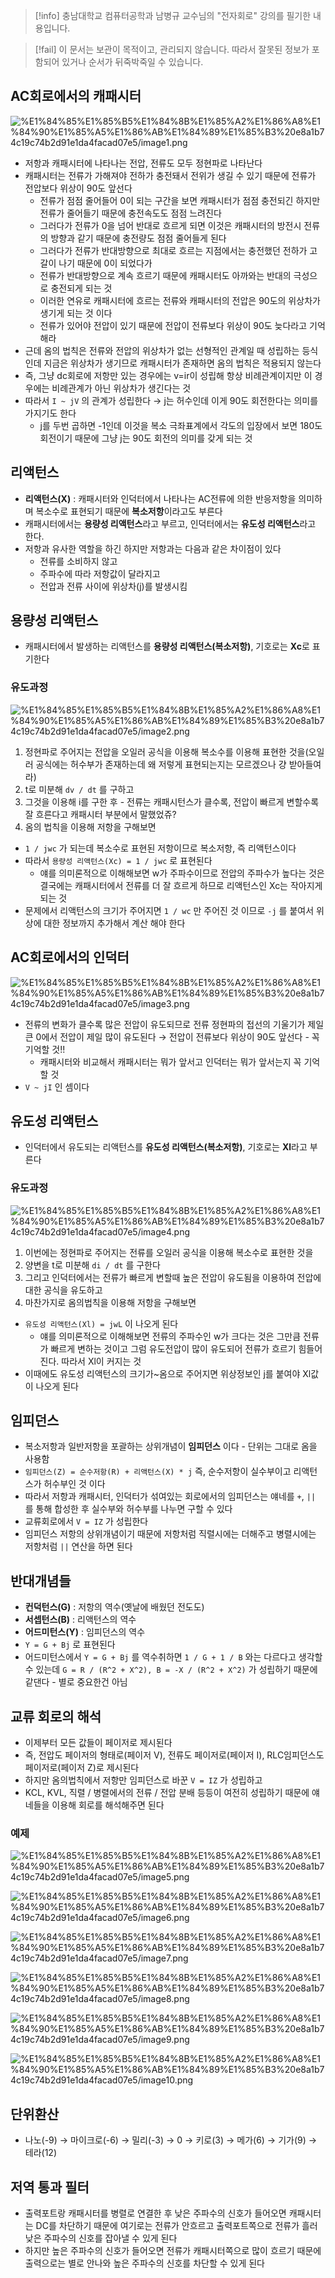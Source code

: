 > [!info] 충남대학교 컴퓨터공학과 남병규 교수님의 "전자회로" 강의를 필기한 내용입니다.

> [!fail] 이 문서는 보관이 목적이고, 관리되지 않습니다. 따라서 잘못된 정보가 포함되어 있거나 순서가 뒤죽박죽일 수 있습니다.

## AC회로에서의 캐패시터

![%E1%84%85%E1%85%B5%E1%84%8B%E1%85%A2%E1%86%A8%E1%84%90%E1%85%A5%E1%86%AB%E1%84%89%E1%85%B3%20e8a1b74c19c74b2d91e1da4facad07e5/image1.png](archives/microelectronics.spring.2021.cse.cnu.ac.kr/images/08_e8a1b74c19c74b2d91e1da4facad07e5/image1.png)

- 저항과 캐패시터에 나타나는 전압, 전류도 모두 정현파로 나타난다
- 캐패시터는 전류가 가해져야 전하가 충전돼서 전위가 생길 수 있기 때문에 전류가 전압보다 위상이 90도 앞선다
	- 전류가 점점 줄어들어 0이 되는 구간을 보면 캐패시터가 점점 충전되긴 하지만 전류가 줄어들기 때문에 충전속도도 점점 느려진다
	- 그러다가 전류가 0을 넘어 반대로 흐르게 되면 이것은 캐패시터의 방전시 전류의 방향과 같기 때문에 충전량도 점점 줄어들게 된다
	- 그러다가 전류가 반대방향으로 최대로 흐르는 지점에서는 충전했던 전하가 고갈이 나기 때문에 0이 되었다가
	- 전류가 반대방향으로 계속 흐르기 때문에 캐패시터도 아까와는 반대의 극성으로 충전되게 되는 것
	- 이러한 연유로 캐패시터에 흐르는 전류와 캐패시터의 전압은 90도의 위상차가 생기게 되는 것 이다
	- 전류가 있어야 전압이 있기 때문에 전압이 전류보다 위상이 90도 늦다라고 기억해라
- 근데 옴의 법칙은 전류와 전압의 위상차가 없는 선형적인 관계일 때 성립하는 등식인데 지금은 위상차가 생기므로 캐패시터가 존재하면 옴의 법칙은 적용되지 않는다
- 즉, 그냥 dc회로에 저항만 있는 경우에는 v=ir이 성립해 항상 비례관계이지만 이 경우에는 비례관계가 아닌 위상차가 생긴다는 것
- 따라서 `I ~ jV` 의 관계가 성립한다 → j는 허수인데 이게 90도 회전한다는 의미를 가지기도 한다
	- j를 두번 곱하면 -1인데 이것을 복소 극좌표계에서 각도의 입장에서 보면 180도 회전이기 때문에 그냥 j는 90도 회전의 의미를 갖게 되는 것

## 리액턴스

- **리액턴스(X)** : 캐패시터와 인덕터에서 나타나는 AC전류에 의한 반응저항을 의미하며 복소수로 표현되기 때문에 **복소저항**이라고도 부른다
- 캐패시터에서는 **용량성 리액턴스**라고 부르고, 인덕터에서는 **유도성 리액턴스**라고 한다.
- 저항과 유사한 역할을 하긴 하지만 저항과는 다음과 같은 차이점이 있다
	- 전류를 소비하지 않고
	- 주파수에 따라 저항값이 달라지고
	- 전압과 전류 사이에 위상차(j)를 발생시킴

## 용량성 리액턴스

- 캐패시터에서 발생하는 리액턴스를 **용량성 리액턴스(복소저항)**, 기호로는 **Xc**로 표기한다

### 유도과정

![%E1%84%85%E1%85%B5%E1%84%8B%E1%85%A2%E1%86%A8%E1%84%90%E1%85%A5%E1%86%AB%E1%84%89%E1%85%B3%20e8a1b74c19c74b2d91e1da4facad07e5/image2.png](archives/microelectronics.spring.2021.cse.cnu.ac.kr/images/08_e8a1b74c19c74b2d91e1da4facad07e5/image2.png)

1. 정현파로 주어지는 전압을 오일러 공식을 이용해 복소수를 이용해 표현한 것을(오일러 공식에는 허수부가 존재하는데 왜 저렇게 표현되는지는 모르겠으나 걍 받아들여라)
2. t로 미분해 `dv / dt` 를 구하고
3. 그것을 이용해 i를 구한 후 - 전류는 캐패시턴스가 클수록, 전압이 빠르게 변할수록 잘 흐른다고 캐패시터 부분에서 말했었쥬?
4. 옴의 법칙을 이용해 저항을 구해보면
- `1 / jwc` 가 되는데 복소수로 표현된 저항이므로 복소저항, 즉 리액턴스이다
- 따라서 `용량성 리액턴스(Xc) = 1 / jwc` 로 표현된다
	- 얘를 의미론적으로 이해해보면 w가 주파수이므로 전압의 주파수가 높다는 것은 결국에는 캐패시터에서 전류를 더 잘 흐르게 하므로 리액턴스인 Xc는 작아지게 되는 것
- 문제에서 리액턴스의 크기가 주어지면 `1 / wc` 만 주어진 것 이므로 `-j` 를 붙여서 위상에 대한 정보까지 추가해서 계산 해야 한다

## AC회로에서의 인덕터

![%E1%84%85%E1%85%B5%E1%84%8B%E1%85%A2%E1%86%A8%E1%84%90%E1%85%A5%E1%86%AB%E1%84%89%E1%85%B3%20e8a1b74c19c74b2d91e1da4facad07e5/image3.png](archives/microelectronics.spring.2021.cse.cnu.ac.kr/images/08_e8a1b74c19c74b2d91e1da4facad07e5/image3.png)

- 전류의 변화가 클수록 많은 전압이 유도되므로 전류 정현파의 접선의 기울기가 제일 큰 0에서 전압이 제일 많이 유도된다 → 전압이 전류보다 위상이 90도 앞선다 - 꼭 기억할 것!!
	- 캐패시터와 비교해서 캐패시터는 뭐가 앞서고 인덕터는 뭐가 앞서는지 꼭 기억할 것
- `V ~ jI` 인 셈이다

## 유도성 리액턴스

- 인덕터에서 유도되는 리액턴스를 **유도성 리액턴스(복소저항)**, 기호로는 **Xl**라고 부른다

### 유도과정

![%E1%84%85%E1%85%B5%E1%84%8B%E1%85%A2%E1%86%A8%E1%84%90%E1%85%A5%E1%86%AB%E1%84%89%E1%85%B3%20e8a1b74c19c74b2d91e1da4facad07e5/image4.png](archives/microelectronics.spring.2021.cse.cnu.ac.kr/images/08_e8a1b74c19c74b2d91e1da4facad07e5/image4.png)

1. 이번에는 정현파로 주어지는 전류를 오일러 공식을 이용해 복소수로 표현한 것을
2. 양변을 t로 미분해 `di / dt` 를 구한다
3. 그리고 인덕터에서는 전류가 빠르게 변할때 높은 전압이 유도됨을 이용하여 전압에 대한 공식을 유도하고
4. 마찬가지로 옴의법칙을 이용해 저항을 구해보면
- `유도성 리액턴스(Xl) = jwL` 이 나오게 된다
	- 얘를 의미론적으로 이해해보면 전류의 주파수인 w가 크다는 것은 그만큼 전류가 빠르게 변하는 것이고 그럼 유도전압이 많이 유도되어 전류가 흐르기 힘들어진다. 따라서 Xl이 커지는 것
- 이때에도 유도성 리액턴스의 크기가~옴으로 주어지면 위상정보인 j를 붙여야 Xl값이 나오게 된다

## 임피던스

- 복소저항과 일반저항을 포괄하는 상위개념이 **임피던스** 이다 - 단위는 그대로 옴을 사용함
- `임피던스(Z) = 순수저항(R) + 리액턴스(X) * j` 즉, 순수저항이 실수부이고 리액턴스가 허수부인 것 이다
- 따라서 저항과 캐패시터, 인덕터가 섞여있는 회로에서의 임피던스는 얘네를 `+`, `||` 를 통해 합성한 후 실수부와 허수부를 나누면 구할 수 있다
- 교류회로에서 `V = IZ` 가 성립한다
- 임피던스 저항의 상위개념이기 때문에 저항처럼 직렬시에는 더해주고 병렬시에는 저항처럼 `||` 연산을 하면 된다

## 반대개념들

- **컨덕턴스(G)** : 저항의 역수(옛날에 배웠던 전도도)
- **서셉턴스(B)** : 리액턴스의 역수
- **어드미턴스(Y)** : 임피던스의 역수
- `Y = G + Bj` 로 표현된다
- 어드미턴스에서 `Y = G + Bj` 를 역수취하면 `1 / G + 1 / B` 와는 다르다고 생각할 수 있는데 `G = R / (R^2 + X^2), B = -X / (R^2 + X^2)` 가 성립하기 때문에 같댄다 - 별로 중요한건 아님

## 교류 회로의 해석

- 이제부터 모든 값들이 페이저로 제시된다
- 즉, 전압도 페이저의 형태로(페이저 V), 전류도 페이저로(페이저 I), RLC임피던스도 페이저로(페이저 Z)로 제시된다
- 하지만 옴의법칙에서 저항만 임피던스로 바꾼 `V = IZ` 가 성립하고
- KCL, KVL, 직렬 / 병렬에서의 전류 / 전압 분배 등등이 여전히 성립하기 때문에 얘네들을 이용해 회로를 해석해주면 된다

### 예제

![%E1%84%85%E1%85%B5%E1%84%8B%E1%85%A2%E1%86%A8%E1%84%90%E1%85%A5%E1%86%AB%E1%84%89%E1%85%B3%20e8a1b74c19c74b2d91e1da4facad07e5/image5.png](archives/microelectronics.spring.2021.cse.cnu.ac.kr/images/08_e8a1b74c19c74b2d91e1da4facad07e5/image5.png)

![%E1%84%85%E1%85%B5%E1%84%8B%E1%85%A2%E1%86%A8%E1%84%90%E1%85%A5%E1%86%AB%E1%84%89%E1%85%B3%20e8a1b74c19c74b2d91e1da4facad07e5/image6.png](archives/microelectronics.spring.2021.cse.cnu.ac.kr/images/08_e8a1b74c19c74b2d91e1da4facad07e5/image6.png)

![%E1%84%85%E1%85%B5%E1%84%8B%E1%85%A2%E1%86%A8%E1%84%90%E1%85%A5%E1%86%AB%E1%84%89%E1%85%B3%20e8a1b74c19c74b2d91e1da4facad07e5/image7.png](archives/microelectronics.spring.2021.cse.cnu.ac.kr/images/08_e8a1b74c19c74b2d91e1da4facad07e5/image7.png)

![%E1%84%85%E1%85%B5%E1%84%8B%E1%85%A2%E1%86%A8%E1%84%90%E1%85%A5%E1%86%AB%E1%84%89%E1%85%B3%20e8a1b74c19c74b2d91e1da4facad07e5/image8.png](archives/microelectronics.spring.2021.cse.cnu.ac.kr/images/08_e8a1b74c19c74b2d91e1da4facad07e5/image8.png)

![%E1%84%85%E1%85%B5%E1%84%8B%E1%85%A2%E1%86%A8%E1%84%90%E1%85%A5%E1%86%AB%E1%84%89%E1%85%B3%20e8a1b74c19c74b2d91e1da4facad07e5/image9.png](archives/microelectronics.spring.2021.cse.cnu.ac.kr/images/08_e8a1b74c19c74b2d91e1da4facad07e5/image9.png)

![%E1%84%85%E1%85%B5%E1%84%8B%E1%85%A2%E1%86%A8%E1%84%90%E1%85%A5%E1%86%AB%E1%84%89%E1%85%B3%20e8a1b74c19c74b2d91e1da4facad07e5/image10.png](archives/microelectronics.spring.2021.cse.cnu.ac.kr/images/08_e8a1b74c19c74b2d91e1da4facad07e5/image10.png)

## 단위환산

- 나노(-9) → 마이크로(-6) → 밀리(-3) → 0 → 키로(3) → 메가(6) → 기가(9) → 테라(12)

## 저역 통과 필터

- 출력포트랑 캐패시터를 병렬로 연결한 후 낮은 주파수의 신호가 들어오면 캐패시터는 DC를 차단하기 때문에 여기로는 전류가 안흐르고 출력포트쪽으로 전류가 흘러 낮은 주파수의 신호를 잡아낼 수 있게 된다
- 하지만 높은 주파수의 신호가 들어오면 전류가 캐패시터쪽으로 많이 흐르기 때문에 출력으로는 별로 안나와 높은 주파수의 신호를 차단할 수 있게 된다